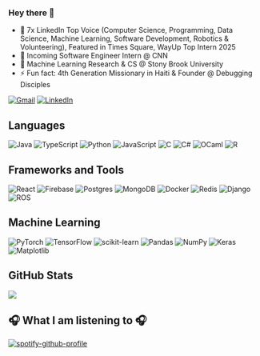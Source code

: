 
### Hey there 👋

- 💼 7x LinkedIn Top Voice (Computer Science, Programming, Data Science, Machine Learning, Software Development, Robotics & Volunteering), Featured in Times Square, WayUp Top Intern 2025
- 🎥 Incoming Software Engineer Intern @ CNN
- 🔭 Machine Learning Research & CS @ Stony Brook University
- ⚡ Fun fact: 4th Generation Missionary in Haiti & Founder @ Debugging Disciples
 

[![Gmail](https://img.shields.io/badge/-Gmail-D14836?style=for-the-badge&logo=Gmail&logoColor=white)](mailto:justinh.tech1@gmail.com)
[![LinkedIn](https://img.shields.io/badge/-LinkedIn-blue?style=for-the-badge&logo=LinkedIn&logoColor=white)](https://www.linkedin.com/in/justinhtech/)

## Languages
![Java](https://img.shields.io/badge/java-%23ED8B00.svg?style=for-the-badge&logo=openjdk&logoColor=white)
![TypeScript](https://img.shields.io/badge/typescript-%23007ACC.svg?style=for-the-badge&logo=typescript&logoColor=white)
![Python](https://img.shields.io/badge/python-3670A0?style=for-the-badge&logo=python&logoColor=ffdd54)
![JavaScript](https://img.shields.io/badge/javascript-%23323330.svg?style=for-the-badge&logo=javascript&logoColor=%23F7DF1E)
![C](https://img.shields.io/badge/c-%2300599C.svg?style=for-the-badge&logo=c&logoColor=white)
![C#](https://img.shields.io/badge/c%23-%23239120.svg?style=for-the-badge&logo=csharp&logoColor=white)
![OCaml](https://img.shields.io/badge/OCaml-%23E98407.svg?style=for-the-badge&logo=ocaml&logoColor=white)
![R](https://img.shields.io/badge/R-276DC3?style=for-the-badge&logo=r&logoColor=white)

## Frameworks and Tools

![React](https://img.shields.io/badge/React-20232A?style=for-the-badge&logo=react&logoColor=61DAFB)
![Firebase](https://img.shields.io/badge/firebase-ffca28?style=for-the-badge&logo=firebase&logoColor=black) 
![Postgres](https://img.shields.io/badge/postgres-%23316192.svg?style=for-the-badge&logo=postgresql&logoColor=white)
![MongoDB](https://img.shields.io/badge/MongoDB-%234ea94b.svg?style=for-the-badge&logo=mongodb&logoColor=white)
![Docker](https://img.shields.io/badge/docker-%230db7ed.svg?style=for-the-badge&logo=docker&logoColor=white)
![Redis](https://img.shields.io/badge/redis-%23DD0031.svg?&style=for-the-badge&logo=redis&logoColor=white)
![Django](https://img.shields.io/badge/django-%23092E20.svg?style=for-the-badge&logo=django&logoColor=white)
![ROS](https://img.shields.io/badge/ROS-22314E?style=for-the-badge&logo=ROS&logoColor=white)


## Machine Learning
![PyTorch](https://img.shields.io/badge/PyTorch-%23EE4C2C.svg?style=for-the-badge&logo=PyTorch&logoColor=white)
![TensorFlow](https://img.shields.io/badge/TensorFlow-%23FF6F00.svg?style=for-the-badge&logo=TensorFlow&logoColor=white) 
![scikit-learn](https://img.shields.io/badge/scikit--learn-%23F7931E.svg?style=for-the-badge&logo=scikit-learn&logoColor=white)
![Pandas](https://img.shields.io/badge/pandas-%23150458.svg?style=for-the-badge&logo=pandas&logoColor=white)
![NumPy](https://img.shields.io/badge/numpy-%23013243.svg?style=for-the-badge&logo=numpy&logoColor=white)
![Keras](https://img.shields.io/badge/Keras-%23D00000.svg?style=for-the-badge&logo=Keras&logoColor=white)
![Matplotlib](https://img.shields.io/badge/Matplotlib-%23ffffff.svg?style=for-the-badge&logo=Matplotlib&logoColor=black)

## GitHub Stats

![](https://github-readme-streak-stats.herokuapp.com/?user=justinhSE&theme=ambient_gradient&hide_border=false)




## 🎧 What I am listening to 🎧

[![spotify-github-profile](https://spotify-github-profile.kittinanx.com/api/view?uid=49g1pe18e5cf7t6f7cj1vbjtp&cover_image=true&theme=novatorem&show_offline=false&background_color=121212&interchange=false&bar_color=53b14f&bar_color_cover=false)](https://open.spotify.com/user/49g1pe18e5cf7t6f7cj1vbjtp?si=3a0bac1db0504d25)



